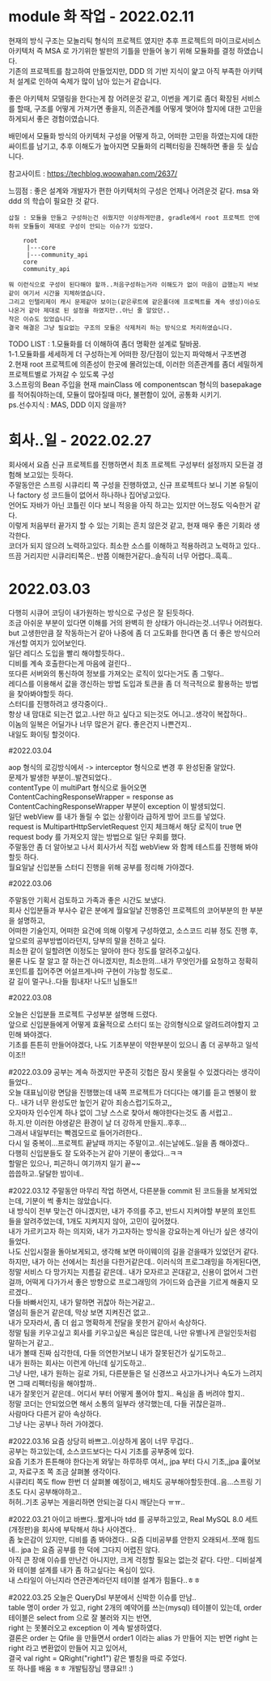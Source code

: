 # module 화 작업 - 2022.02.11

현재의 방식 구조는 모놀리틱 형식의 프로젝트 였지만 추후 프로젝트의 마이크로서비스 아키텍처 즉 MSA 로 가기위한 발판의 기틀을 만들어 놓기 위해 모듈화를 결정 하였습니다.  
기존의 프로젝트를 참고하여 만들었지만, DDD 의 기반 지식이 얉고 아직 부족한 아키텍처 설계로 인하여 숙제가 많이 남아 있는거 같습니다.


좋은 아키텍처 모델링을 한다는게 참 어려운것 같고, 이번을 계기로 좀더 확장된 서비스를 할때, 구조를 어떻게 가져가면 좋을지, 의존관계를 어떻게 맺어야 할지에 대한 고민을 하게되서 좋은 경험이였습니다.

배민에서 모듈화 방식의 아키텍처 구성을 어떻게 하고, 어떠한 고민을 하였는지에 대한 싸이트를 남기고, 추후 이해도가 높아지면 모듈화의 리펙터링을 진해하면 좋을 듯 싶습니다.

참고사이트 : https://techblog.woowahan.com/2637/

느낌점 : 좋은 설계와 개발자가 편한 아키텍처의 구성은 언제나 어려운것 같다.  msa 와 ddd 의 학습이 필요한 것 같다.

~~~
삽질 : 모듈을 만들고 구성하는건 쉬웠지만 이상하게만큼, gradle에서 root 프로젝트 안에 하위 모듈들이 제대로 구성이 안되는 이슈?가 있었다.

    root  
     |---core  
     |---community_api  
    core  
    community_api  
    
뭐 이런식으로 구성이 된다해야 할까..처음구성하는거라 이해도가 없이 마음이 급했는지 바보같이 여기서 시간을 지체하였습니다.  
그리고 인텔리제이 캐시 문제같아 보이는(같은루트에 같은폴더에 프로젝트를 계속 생성)이슈도 나온거 같아 제대로 된 설정을 하였지만..아닌 줄 알았던..  
작은 이슈도 있었습니다.  
결국 해결은 그냥 필요없는 구조의 모듈은 삭제처리 하는 방식으로 처리하였습니다.
~~~
TODO LIST :
1.모듈화를 더 이해하여 좀더 명확한 설계로 탈바꿈.  
1-1.모듈화를 세세하게 더 구성하는게 어떠한 장/단점이 있는지 파악해서 구조변경  
2.현재 root 프로젝트에 의존성이 한곳에 몰려있는데, 이러한 의존관계를 좀더 세밀하게 프로젝트별로 가져갈 수 있도록 구성  
3.스프링의 Bean 주입을 현재 mainClass 에 componentscan 형식의 basepakage 를 적어줘야하는데, 모듈이 많아질때 마다, 불편함이 있어, 공통화 시키기.  
ps.선수지식 : MAS, DDD 이지 않을까?

# 회사..일 - 2022.02.27

회사에서 요즘 신규 프로젝트를 진행하면서 최초 프로젝트 구성부터 설정까지 모든걸 경험해 보고있는 듯하다.  
주말동안은 스프링 시큐리티 쪽 구성을 진행하였고, 신규 프로젝트다 보니
기본 유틸이나 factory 성 코드들이 없어서 하나하나 집어넣고있다.  
언어도 자바가 아닌 코틀린 이다 보니 적응을 아직 하고는 있지만 어느정도 익숙한거 같다.  
이렇게 처음부터 끝가지 할 수 있는 기회는 흔치 않은것 같고, 현재 매우 좋은 기회라 생각한다.  
코더가 되지 않으려 노력하고있다. 최소한 소스를 이해하고 적용하려고 노력하고 있다..  
뜨끔 거리지만 시큐리티쪽은.. 반쯤 이해한거같다..솔직히 너무 어렵다..흑흑..

# 2022.03.03

다행히 시큐어 코딩이 내가원하는 방식으로 구성은 잘 된듯하다.  
조금 아쉬운 부분이 있다면 이해를 거의 완벽히 한 상태가 아니라는것..너무나 어려웠다.  
but 고생한만큼 잘 작동하는거 같아 나중에 좀 더 고도화를 한다면 좀 더 좋은 방식으러 개선할 여지가 있어보인다.  
일단 레디스 도입을 빨리 해야할듯하다..  
디비를 계속 호출한다는게 마음에 걸린다..  
또다른 서버와의 통신하여 정보를 가져오는 로직이 있다는거도 좀 그렇다..  
레디스를 이용해서 값을 갱신하는 방법 도입과 토큰을 좀 더 적극적으로 활용하는 방법을 찾아봐야할듯 하다.  
스터디를 진행하려고 생각중이다..  
항상 내 맘대로 되는건 없고..나만 하고 싶다고 되는것도 어니고..생각이 복잡하다..  
이놈의 일복은 어딜가나 너무 많은거 같다.  좋은건지 나쁜건지..  
내일도 화이팅 할것이다.

#2022.03.04

aop 형식의 로깅방식에서 -> interceptor 형식으로 변경 후 완성된줄 알았다.  
문제가 발생한 부분이..발견되었다..  
contentType 이 multiPart 형식으로 들어오면 ContentCachingResponseWrapper = response as ContentCachingResponseWrapper 부분이 exception 이 발생되었디.  
일단 webView 를 내가 돌릴 수 없는 상황이라 급하게 방어 코드를 넣었다.  
request is MultipartHttpServletRequest 인지 체크해서 해당 로직이 true 면 request body 를 가져오지 않는 방법으로 일단 우회를 했다.  
주말동안 좀 더 알아보고 나서 회사가서 직접 webView 와 함께 테스트를 진행해 봐야할듯 하다.  
월요일날 신입분들 스터디 진행을 위해 공부를 정리해 가야겠다.

#2022.03.06

주말동안 기획서 검토하고 가족과 좋은 시간도 보냈다.  
회사 신입분들과 부사수 같은 분에게 월요일날 진행중인 프로젝트의 코어부분의 한 부분을 설명하고,  
어떠한 기술인지, 어떠한 요건에 의해 이렇게 구성하였고, 소스코드 리뷰 정도 진행 후,  
앞으로의 공부방법이라던지, 당부의 말을 전하고 싶다.  
최소한 같이 일할려면 이정도는 알아야 한다 정도를 알려주고싶다.  
물론 나도 잘 알고 잘 하는건 아니겠지만, 최소한의...내가 무엇인가를 요청하고 정확히 포인트를 집어주면 어설프게나마 구현이 가능할 정도로..  
갈 길이 멀구나..다들 힘내자! 나도!! 님들도!!

#2022.03.08

오늘은 신입분들 프로젝트 구성부분 설명해 드렸다.  
앞으로 신입분들에게 어떻게 효율적으로 스터디 또는 강의형식으로 알려드려야할지 고민해 봐야겠다.  
기초를 튼튼히 만들어야겠다, 나도 기초부분이 약한부분이 있으니 좀 더 공부하고 일석이조!!

#2022.03.09
공부는 계속 하겠지만 꾸준히 깃헙은 잠시 못올릴 수 있겠다라는 생각이 들었다..  
오늘 대표님이랑 면담을 진행했는데 내쪽 프로젝트가 더디다는 얘기를 듣고 멘붕이 왔다.. 
내가 너무 완성도만 높인거 같아 죄송스럽기도하고,,  
오자마자 인수인계 하나 없이 그냥 스스로 찾아서 해야한다는것도 좀 서럽고..  
하.지.만 이러한 야생같은 환경이 날 더 강하게 만들지..후후...  
그래서 내일부터는 빡겜모드로 들어가려한다..  
다시 일 중복이...프로젝트 끝날때 까지는 주말이고..쉬는날에도..일을 좀 해야겠다..  
다행히 신입분들도 잘 도와주는거 같아 기분이 좋았다...ㅋㅋ  
할말은 있으나, 피곤하니 여기까지 일기 끝~~  
씁씁하고..달달한 밤이네..


#2022.03.12
주말동안 마무리 작업 하면서, 다른분들 commit 된 코드들을 보게되었는데, 기분이 썩 좋치는 않았습니다.  
내 방식이 전부 맞는건 아니겠지만, 내가 주의를 주고, 반드시 지켜야할 부분의 포인트 들을 알려주었는데, 
1개도 지켜지지 않아, 고민이 깊어졌다.  
내가 가르키고자 하는 의지와, 내가 가고자하는 방식을 강요하는게 아닌가 싶은 생각이 들었다.  
나도 신입시절을 돌아보게되고, 생각해 보면 마이웨이의 길을 걷을때가 있었던거 같다.  
하지만, 내가 아는 선에서는 최선을 다한거같은데..  이러식의 프로그래밍을 하게된다면, 정말 서비스 다 망가지는 지름길 같은데.. 
내가 모자르고 꼰대같고, 신용이 없어서 그런걸까, 어떡게 다가가서 좋은 방향으로 프로그래밍의 가이드와 습관을 기르게 해줄지 모르겠다..   
다들 바빠서인지, 내가 말하면 귀찮아 하는거같고..    
열심히 들은거 같은데, 막상 보면 지켜진건 없고..  
내가 모자라서, 좀 더 쉽고 명확하게 전달을 못한거 같아서 속상하다.  
정말 팀을 키우고싶고 회사를 키우고싶은 욕심은 많은데, 나만 유별나게 큰일인듯처럼 말하는거 같고..  
내가 볼때 진짜 심각한데, 다들 의연한거보니 내가 잘못된건가 싶기도하고..  
내가 원하는 회사는 이런게 아닌데 싶기도하고..  
그냥 나만, 내가 원하는 길로 가되, 다른분들은 덜 신경쓰고 사고가나거나 속도가 느려지면 그때 리펙터링을 해야할까..  
내가 잘못인거 같은데.. 어디서 부터 어떻게 풀어야 할지..  욕심을 좀 버려야 할지..  
정말 코더는 안되었으면 해서 소통의 일부라 생각했는데, 다들 귀찮은걸까..   
사람마다 다른거 같아 속상하다.  
그냥 나는 공부나 하러 가야겠다.

#2022.03.16
요즘 상당히 바쁘고..이상하게 몸이 너무 무겁다..  
공부는 하고있는데, 소스코드보다는 다시 기초를 공부중에 있다.  
요즘 기초가 튼튼해야 한다는게 와닿는 하루하루 여서,, jpa 부터 다시 기초,,jpa 훑어보고, 자료구조 쪽 조금 살펴볼 생각이다.  
시큐리티 쪽도 flow 한번 더 살펴볼 예정이고, 배치도 공부해야할듯한데..음...스프링 기초도 다시 공부해야하고..  
허허..기초 공부는 게을리하면 안되는걸 다시 깨닫는다 ㅠㅠ..  

#2022.03.21
아이고 바쁘다..짧게나마 tdd 를 공부하고있고, Real MySQL 8.0 세트(개정판)을 회사에 부탁해서 하나 사야겠다..  
좀 늦은감이 있지만, 디비를 좀 봐야겠다.. 요즘 디비공부를 안한지 오래되서..쪼매 힘드네..  jpa 는 요즘 공부를 한 덕에 그다지 어렵진 않다.  
아직 큰 장애 이슈를 만난건 아니지만, 크게 걱정할 필요는 없는것 같다.  다만.. 디비설계와 테이블 설계를 내가 좀 하고싶다는 욕심이 있다.  
내 스타일이 아닌지라 연관관계라던지 테이블 설계가 힘들다..ㅎㅎ 

#2022.03.25
오늘은 QueryDsl 부분에서 신박한 이슈를 만남..  
table 명이 order 가 있고, right  2개의 예약어를 쓰는(mysql) 테이블이 있는데, order 테이블은 select from 으로 잘 불러와 지는 반면,  
right 는 못불러오고 exception 이 계속 발생하였다.  
결론은 order 는 Qfile 을 만들면서 order1 이라는 alias 가 만들어 지는 반면 right 는 right 라고 변환없이 만들어 지고 있어서,  
결국  val right = QRight("right1") 같은 별칭을 따로 주었다.  
또 하나를 배움 ㅎㅎ 개발팀장님 떙큐요!! :)  

